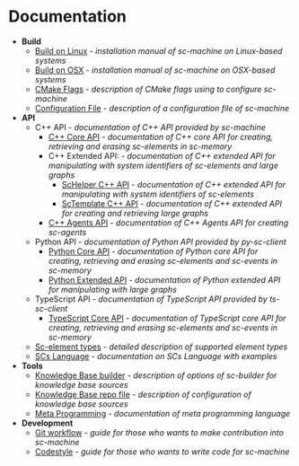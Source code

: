 # Documentation

- **Build**
    * [Build on Linux](build/linux-build.md) - *installation manual of sc-machine on Linux-based systems*
    * [Build on OSX](build/osx-build.md) - *installation manual of sc-machine on OSX-based systems*
    * [CMake Flags](build/cmake-flags.md) - *description of CMake flags using to configure sc-machine*
    * [Configuration File](build/config.md) - *description of a configuration file of sc-machine*
- **API**
    * C++ API - *documentation of C++ API provided by sc-machine*
        * [C++ Core API](sc-memory/api/cpp/core/api.md) - *documentation of C++ core API for creating, retrieving and erasing sc-elements in sc-memory*
        * C++ Extended API: - *documentation of C++ extended API for manipulating with system identifiers of sc-elements and large graphs*
            * [ScHelper C++ API](sc-memory/api/cpp/extended/helper-api.md) - *documentation of C++ extended API for manipulating with system identifiers of sc-elements*
            * [ScTemplate C++ API](sc-memory/api/cpp/extended/template-api.md) - *documentation of C++ extended API for creating and retrieving large graphs*
        * [C++ Agents API](sc-memory/api/cpp/agents.md) - *documentation of C++ Agents API for creating sc-agents*
    * Python API - *documentation of Python API provided by py-sc-client*
        * [Python Core API](https://github.com/ostis-ai/py-sc-client) - *documentation of Python core API for creating, retrieving and erasing sc-elements and sc-events in sc-memory*
        * [Python Extended API](https://github.com/ostis-ai/py-sc-kpm) - *documentation of Python extended API for manipulating with large graphs*
    * TypeScript API - *documentation of TypeScript API provided by ts-sc-client*
        * [TypeScript Core API](https://github.com/ostis-ai/ts-sc-client) - *documentation of TypeScript core API for creating, retrieving and erasing sc-elements and sc-events in sc-memory*
    * [Sc-element types](scs/sc-element-types.md) - *detailed description of supported element types*
    * [SCs Language](scs/scs.md) - *documentation on SCs Language with examples*
- **Tools**
    * [Knowledge Base builder](sc-tools/kb-builder.md) - *description of options of sc-builder for knowledge base sources*
    * [Knowledge Base repo file](sc-tools/kb-repo-file.md) - *description of configuration of knowledge base sources*
    * [Meta Programming](sc-tools/cpp-meta.md) - *documentation of meta programming language*
- **Development**
    * [Git workflow](dev/git-workflow.md) - *guide for those who wants to make contribution into sc-machine*
    * [Codestyle](dev/codestyle.md) - *guide for those who wants to write code for sc-machine*
